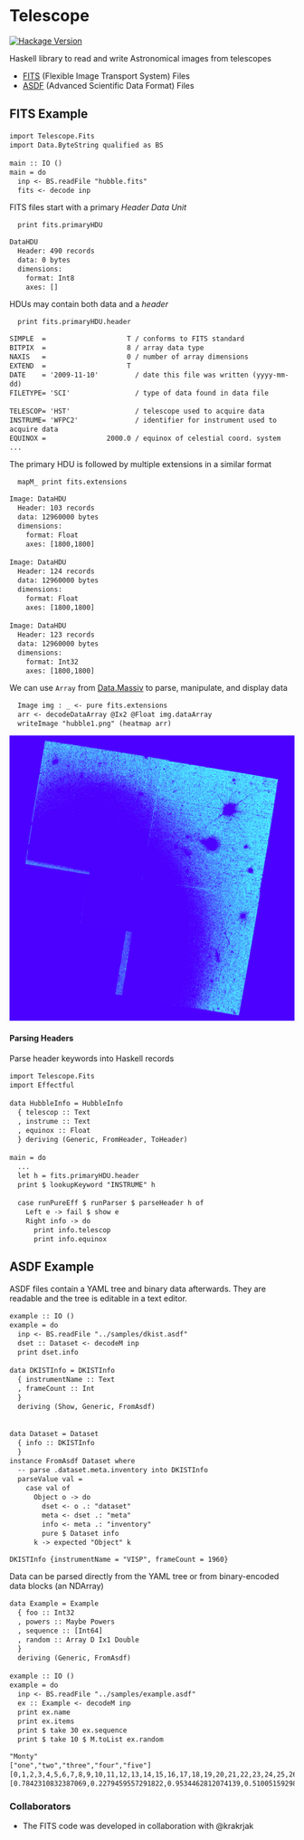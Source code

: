 
Telescope
=========

[![Hackage Version](https://img.shields.io/hackage/v/telescope)](https://hackage.haskell.org/package/telescope)


Haskell library to read and write Astronomical images from telescopes

* [FITS](https://fits.gsfc.nasa.gov/fits_standard.html) (Flexible Image Transport System) Files
* [ASDF](https://asdf-standard.readthedocs.io/) (Advanced Scientific Data Format) Files

FITS Example
------------

```
import Telescope.Fits
import Data.ByteString qualified as BS

main :: IO ()
main = do
  inp <- BS.readFile "hubble.fits"
  fits <- decode inp
```

FITS files start with a primary *Header Data Unit*

```
  print fits.primaryHDU
```

```
DataHDU
  Header: 490 records
  data: 0 bytes
  dimensions:
    format: Int8
    axes: []
```

HDUs may contain both data and a *header*

```
  print fits.primaryHDU.header
```

```
SIMPLE  =                    T / conforms to FITS standard
BITPIX  =                    8 / array data type
NAXIS   =                    0 / number of array dimensions
EXTEND  =                    T
DATE    = '2009-11-10'         / date this file was written (yyyy-mm-dd)
FILETYPE= 'SCI'                / type of data found in data file

TELESCOP= 'HST'                / telescope used to acquire data
INSTRUME= 'WFPC2'              / identifier for instrument used to acquire data
EQUINOX =               2000.0 / equinox of celestial coord. system
...
```

The primary HDU is followed by multiple extensions in a similar format

```
  mapM_ print fits.extensions
```

```
Image: DataHDU
  Header: 103 records
  data: 12960000 bytes
  dimensions:
    format: Float
    axes: [1800,1800]

Image: DataHDU
  Header: 124 records
  data: 12960000 bytes
  dimensions:
    format: Float
    axes: [1800,1800]

Image: DataHDU
  Header: 123 records
  data: 12960000 bytes
  dimensions:
    format: Int32
    axes: [1800,1800]
```

We can use `Array` from [Data.Massiv](https://hackage.haskell.org/package/massiv) to parse, manipulate, and display data

```
  Image img : _ <- pure fits.extensions
  arr <- decodeDataArray @Ix2 @Float img.dataArray
  writeImage "hubble1.png" (heatmap arr)
```


![Hubble Output](https://raw.githubusercontent.com/DKISTDC/telescope.hs/main/example/output/hubble1.png)

#### Parsing Headers

Parse header keywords into Haskell records

```
import Telescope.Fits
import Effectful

data HubbleInfo = HubbleInfo
  { telescop :: Text
  , instrume :: Text
  , equinox :: Float
  } deriving (Generic, FromHeader, ToHeader)

main = do
  ...
  let h = fits.primaryHDU.header
  print $ lookupKeyword "INSTRUME" h

  case runPureEff $ runParser $ parseHeader h of
    Left e -> fail $ show e
    Right info -> do
      print info.telescop
      print info.equinox
```

ASDF Example
------------

ASDF files contain a YAML tree and binary data afterwards. They are readable and the tree is editable in a text editor.

```
example :: IO ()
example = do
  inp <- BS.readFile "../samples/dkist.asdf"
  dset :: Dataset <- decodeM inp
  print dset.info

data DKISTInfo = DKISTInfo
  { instrumentName :: Text
  , frameCount :: Int
  }
  deriving (Show, Generic, FromAsdf)


data Dataset = Dataset
  { info :: DKISTInfo
  }
instance FromAsdf Dataset where
  -- parse .dataset.meta.inventory into DKISTInfo
  parseValue val =
    case val of
      Object o -> do
        dset <- o .: "dataset"
        meta <- dset .: "meta"
        info <- meta .: "inventory"
        pure $ Dataset info
      k -> expected "Object" k
```


```
DKISTInfo {instrumentName = "VISP", frameCount = 1960}
```

Data can be parsed directly from the YAML tree or from binary-encoded data blocks (an NDArray)

```
data Example = Example
  { foo :: Int32
  , powers :: Maybe Powers
  , sequence :: [Int64]
  , random :: Array D Ix1 Double
  }
  deriving (Generic, FromAsdf)

example :: IO ()
example = do
  inp <- BS.readFile "../samples/example.asdf"
  ex :: Example <- decodeM inp
  print ex.name
  print ex.items
  print $ take 30 ex.sequence
  print $ take 10 $ M.toList ex.random
```

```
"Monty"
["one","two","three","four","five"]
[0,1,2,3,4,5,6,7,8,9,10,11,12,13,14,15,16,17,18,19,20,21,22,23,24,25,26,27,28,29]
[0.7842310832387069,0.2279459557291822,0.9534462812074139,0.5100515929833191,0.6597920763222204,0.8778040169160855,0.8079416746447109,0.5373925949744411,0.5169365152585088,0.436101639340324]
```


### Collaborators

* The FITS code was developed in collaboration with @krakrjak
